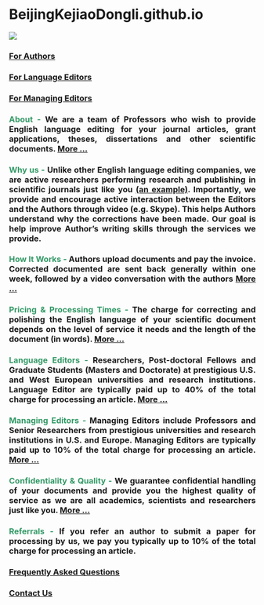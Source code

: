 # BeijingKejiaoDongli.github.io
<img src="http://sites.bu.edu/cliveg/files/2018/09/banner.jpg" class="alignright" />

<h3><strong><a href="https://beijingkejiaodongli.github.io/forAuthor" target="_blank" rel="noopener">For Authors</a></strong></h3>

<h3><strong><a href="https://beijingkejiaodongli.github.io/forLe" target="_blank" rel="noopener">For Language Editors</a></strong></h3>

<h3><strong><a href="http://sites.bu.edu/cliveg/gailunwen/forMe/" target="_blank" rel="noopener">For Managing Editors</a></strong></h3>

<h3 style="text-align: justify;"><strong><span style="color: #ff00ff;"><span style="color: #339966;">About -</span> </span>We are a team of Professors who wish to provide English language editing for your journal articles, grant applications, theses, dissertations and other scientific documents. <a href="https://beijingkejiaodongli.github.io/about/" target="_blank" rel="noopener">More ...</a></strong></h3>

<h3 style="text-align: justify;"><strong><span style="color: #ff00ff;"><span style="color: #339966;">Why us - </span></span></strong>Unlike other English language editing companies, we are active researchers performing research and publishing in scientific journals just like you <a href="http://sites.bu.edu/cliveg/people/professors/prof-ranga-b-myneni/" target="_blank" rel="noopener">(an example)</a>. Importantly, we provide and encourage active interaction between the Editors and the Authors through video (e.g. Skype). This helps Authors understand why the corrections have been made. Our goal is help improve Author’s writing skills through the services we provide.</h3>

<h3 style="text-align: justify;"><strong><span style="color: #339966;">How It Works -</span> Authors upload documents and pay the invoice. Corrected documented are sent back generally within one week, followed by a video conversation with the authors <a href="http://sites.bu.edu/cliveg/gailunwen/how-it-works/" target="_blank" rel="noopener">More ...</a></strong></h3>

<h3 style="text-align: justify;"><strong><span style="color: #339966;">Pricing &amp; Processing Times -</span> The charge for correcting and polishing the English language of your scientific document depends on the level of service it needs and the length of the document (in words). <a href="http://sites.bu.edu/cliveg/gailunwen/pricing-processing/" target="_blank" rel="noopener">More ...</a></strong></h3>

<h3 style="text-align: justify;"><strong><span style="color: #339966;">Language Editors -</span>  Researchers, Post-doctoral Fellows and Graduate Students (Masters and Doctorate) at prestigious U.S. and West European universities and research institutions.  Language Editor are typically paid up to 40% of the total charge for processing an article. <a href="http://sites.bu.edu/cliveg/gailunwen/languageeditors/" target="_blank" rel="noopener">More ...</a></strong></h3>

<h3 style="text-align: justify;"><strong><span style="color: #339966;">Managing Editors -</span> Managing Editors include Professors and Senior Researchers from prestigious universities and research institutions in U.S. and Europe. Managing Editors are typically paid up to 10% of the total charge for processing an article. <a href="http://sites.bu.edu/cliveg/gailunwen/managing-editors/" target="_blank" rel="noopener">More ...</a></strong></h3>

<h3 style="text-align: justify;"><strong><span style="color: #339966;">Confidentiality &amp; Quality -</span> We guarantee confidential handling of your documents and provide you the highest quality of service as we are all academics, scientists and researchers just like you. <a href=" http://sites.bu.edu/cliveg/gailunwen/confidentiality-quality/" target="_blank" rel="noopener">More ...</a></strong></h3>

<h3 style="text-align: justify;"><strong><span style="color: #339966;">Referrals - </span>If you refer an author to submit a paper for processing by us, we pay you typically up to 10% of the total charge for processing an article. </strong></h3>

<h3><a href="http://sites.bu.edu/cliveg/gailunwen/faq/" target="_blank" rel="noopener">F<strong>requently Asked Questions</strong></a></h3>

<h3><strong><a href="http://sites.bu.edu/cliveg/gailunwen/contact-us-2/" target="_blank" rel="noopener">Contact Us</a> </strong></h3>
